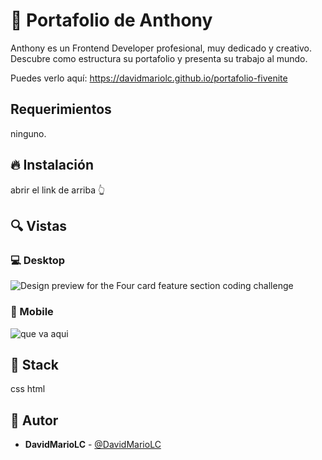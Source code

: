 # :gem: Portafolio de Anthony


Anthony es un Frontend  Developer profesional, muy dedicado y creativo. Descubre como estructura su portafolio y presenta su trabajo al mundo.&nbsp;



Puedes verlo aquí: https://davidmariolc.github.io/portafolio-fivenite

## Requerimientos
ninguno.

## :fire: Instalación

abrir el link de arriba 👆

## :mag: Vistas 

### :computer: Desktop
![Design preview for the Four card feature section coding challenge](https://github.com/DavidMarioLC/portafolio-fivenite/blob/main/images/thumbail-desktop.jpg)


### :iphone: Mobile
![que va aqui](https://github.com/DavidMarioLC/portafolio-fivenite/blob/main/images/thumbail-mobile.PNG)


## :pushpin: Stack

css html

## :star2: Autor

* **DavidMarioLC**  - [@DavidMarioLC](https://github.com/<DavidMarioLC>)
